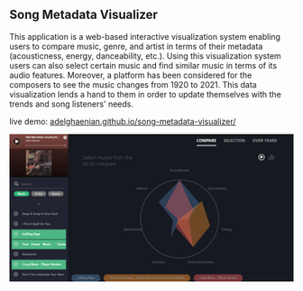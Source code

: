 ## Song Metadata Visualizer
This application is a web-based interactive visualization system enabling users to compare music, genre, and artist in terms of their metadata (acousticness, energy, danceability, etc.). Using this visualization system users can also select certain music and find similar music in terms of its audio features. Moreover, a platform has been considered for the composers to see the music changes from 1920 to 2021. This data visualization lends a hand to them in order to update themselves with the trends and song listeners' needs.

live demo: [adelghaenian.github.io/song-metadata-visualizer/](https://adelghaenian.github.io/song-metadata-visualizer/) 


![compare screenshot](https://raw.githubusercontent.com/adelghaenian/song-metadata-visualizer/main/snapshots/compare.png)
